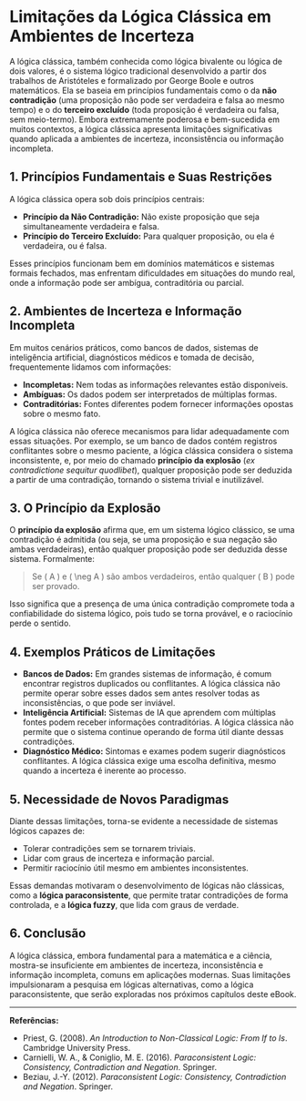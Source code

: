 
# Limitações da Lógica Clássica em Ambientes de Incerteza

A lógica clássica, também conhecida como lógica bivalente ou lógica de dois valores, é o sistema lógico tradicional desenvolvido a partir dos trabalhos de Aristóteles e formalizado por George Boole e outros matemáticos. Ela se baseia em princípios fundamentais como o da **não contradição** (uma proposição não pode ser verdadeira e falsa ao mesmo tempo) e o do **terceiro excluído** (toda proposição é verdadeira ou falsa, sem meio-termo). Embora extremamente poderosa e bem-sucedida em muitos contextos, a lógica clássica apresenta limitações significativas quando aplicada a ambientes de incerteza, inconsistência ou informação incompleta.

## 1. Princípios Fundamentais e Suas Restrições

A lógica clássica opera sob dois princípios centrais:

- **Princípio da Não Contradição:** Não existe proposição que seja simultaneamente verdadeira e falsa.
- **Princípio do Terceiro Excluído:** Para qualquer proposição, ou ela é verdadeira, ou é falsa.

Esses princípios funcionam bem em domínios matemáticos e sistemas formais fechados, mas enfrentam dificuldades em situações do mundo real, onde a informação pode ser ambígua, contraditória ou parcial.

## 2. Ambientes de Incerteza e Informação Incompleta

Em muitos cenários práticos, como bancos de dados, sistemas de inteligência artificial, diagnósticos médicos e tomada de decisão, frequentemente lidamos com informações:

- **Incompletas:** Nem todas as informações relevantes estão disponíveis.
- **Ambíguas:** Os dados podem ser interpretados de múltiplas formas.
- **Contraditórias:** Fontes diferentes podem fornecer informações opostas sobre o mesmo fato.

A lógica clássica não oferece mecanismos para lidar adequadamente com essas situações. Por exemplo, se um banco de dados contém registros conflitantes sobre o mesmo paciente, a lógica clássica considera o sistema inconsistente, e, por meio do chamado **princípio da explosão** (*ex contradictione sequitur quodlibet*), qualquer proposição pode ser deduzida a partir de uma contradição, tornando o sistema trivial e inutilizável.

## 3. O Princípio da Explosão

O **princípio da explosão** afirma que, em um sistema lógico clássico, se uma contradição é admitida (ou seja, se uma proposição e sua negação são ambas verdadeiras), então qualquer proposição pode ser deduzida desse sistema. Formalmente:

> Se \( A \) e \( \neg A \) são ambos verdadeiros, então qualquer \( B \) pode ser provado.

Isso significa que a presença de uma única contradição compromete toda a confiabilidade do sistema lógico, pois tudo se torna provável, e o raciocínio perde o sentido.

## 4. Exemplos Práticos de Limitações

- **Bancos de Dados:** Em grandes sistemas de informação, é comum encontrar registros duplicados ou conflitantes. A lógica clássica não permite operar sobre esses dados sem antes resolver todas as inconsistências, o que pode ser inviável.
- **Inteligência Artificial:** Sistemas de IA que aprendem com múltiplas fontes podem receber informações contraditórias. A lógica clássica não permite que o sistema continue operando de forma útil diante dessas contradições.
- **Diagnóstico Médico:** Sintomas e exames podem sugerir diagnósticos conflitantes. A lógica clássica exige uma escolha definitiva, mesmo quando a incerteza é inerente ao processo.

## 5. Necessidade de Novos Paradigmas

Diante dessas limitações, torna-se evidente a necessidade de sistemas lógicos capazes de:

- Tolerar contradições sem se tornarem triviais.
- Lidar com graus de incerteza e informação parcial.
- Permitir raciocínio útil mesmo em ambientes inconsistentes.

Essas demandas motivaram o desenvolvimento de lógicas não clássicas, como a **lógica paraconsistente**, que permite tratar contradições de forma controlada, e a **lógica fuzzy**, que lida com graus de verdade.

## 6. Conclusão

A lógica clássica, embora fundamental para a matemática e a ciência, mostra-se insuficiente em ambientes de incerteza, inconsistência e informação incompleta, comuns em aplicações modernas. Suas limitações impulsionaram a pesquisa em lógicas alternativas, como a lógica paraconsistente, que serão exploradas nos próximos capítulos deste eBook.

___

**Referências:**

- Priest, G. (2008). *An Introduction to Non-Classical Logic: From If to Is*. Cambridge University Press.
- Carnielli, W. A., & Coniglio, M. E. (2016). *Paraconsistent Logic: Consistency, Contradiction and Negation*. Springer.
- Beziau, J.-Y. (2012). *Paraconsistent Logic: Consistency, Contradiction and Negation*. Springer.

